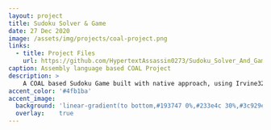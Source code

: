 ```yaml
---
layout: project
title: Sudoku Solver & Game
date: 27 Dec 2020
image: /assets/img/projects/coal-project.png 
links:
  - title: Project Files
    url: https://github.com/HypertextAssassin0273/Sudoku_Solver_And_Game-COAL_Project
caption: Assembly language based COAL Project
description: >
    A COAL based Sudoku Game built with native approach, using Irvine32 lib.<br>
accent_color: '#4fb1ba'
accent_image:
  background: 'linear-gradient(to bottom,#193747 0%,#233e4c 30%,#3c929e 50%,#d5d5d4 70%,#cdccc8 100%)'
  overlay:    true
---
```

